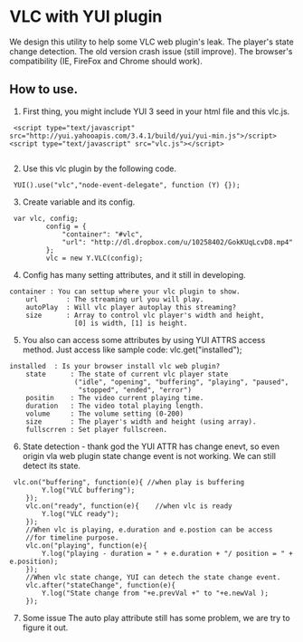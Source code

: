VLC with YUI plugin
===================

We design this utility to help some VLC web plugin's leak.
The player's state change detection. The old version crash issue (still improve).
The browser's compatibility (IE, FireFox and Chrome should work).

How to use.
-------

1. First thing, you might include YUI 3 seed in your html file and this vlc.js.
<pre><code> &lt;script type=&quot;text/javascript&quot; src=&quot;http://yui.yahooapis.com/3.4.1/build/yui/yui-min.js&quot;&gt;/script&gt;<br/>&lt;script type=&quot;text/javascript&quot; src=&quot;vlc.js&quot;&gt;&lt;/script&gt;<br/>
</code></pre>
2. Use this vlc plugin by the following code.
<pre><code> YUI().use("vlc","node-event-delegate", function (Y) {});
</code></pre>

3. Create variable and its config.
<pre><code> var vlc, config;
         config = {
             "container": "#vlc",
             "url": "http://dl.dropbox.com/u/10258402/GokKUqLcvD8.mp4"
         };
         vlc = new Y.VLC(config);
</code></pre>

4. Config has many setting attributes, and it still in developing.
<pre><code>container : You can settup where your vlc plugin to show.
    url       : The streaming url you will play.
    autoPlay  : Will vlc player autoplay this streaming?
    size      : Array to control vlc player's width and height,
                [0] is width, [1] is height.
</pre></code>

5. You also can access some attributes by using YUI ATTRS access method.
   Just access like sample code:  vlc.get("installed");
<pre><code>installed  : Is your browser install vlc web plugin?
    state      : The state of current vlc player state
                ("idle", "opening", "buffering", "playing", "paused",
                 "stopped", "ended", "error")
    positin    : The video current playing time.
    duration   : The video total playing length.
    volume     : The volume setting (0-200)
    size       : The player's width and height (using array).
    fullscrren : Set player fullscreen.
</pre></code>

6. State detection - thank god the YUI ATTR has change enevt,
   so even origin vla web plugin state change event is not working.
   We can still detect its state.
<pre><code> vlc.on("buffering", function(e){ //when play is buffering
        Y.log("VLC buffering");
    });
    vlc.on("ready", function(e){    //when vlc is ready
        Y.log("VLC ready");
    });
    //When vlc is playing, e.duration and e.postion can be access
    //for timeline purpose.
    vlc.on("playing", function(e){
        Y.log("playing - duration = " + e.duration + "/ position = " + e.position);
    });
    //When vlc state change, YUI can detech the state change event.
    vlc.after("stateChange", function(e){
        Y.log("State change from "+e.prevVal +" to "+e.newVal );
    });
</code></pre>
7. Some issue
    The auto play attribute still has some problem, we are try to figure it out.

